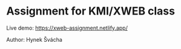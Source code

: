 # Assignment for KMI/XWEB class

Live demo: https://xweb-assignment.netlify.app/

Author: Hynek Švácha
